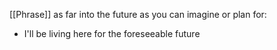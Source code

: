[[Phrase]]
as far into the future as you can imagine or plan for:

- I'll be living here for the foreseeable future

